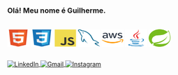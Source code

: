 ### Olá! Meu nome é Guilherme.

<div style="display: inline_block"><br>
  <img align="center" alt="HTML" height="40" width="50" src="https://raw.githubusercontent.com/devicons/devicon/master/icons/html5/html5-original.svg">
  <img align="center" alt="CSS" height="40" width="50" src="https://raw.githubusercontent.com/devicons/devicon/master/icons/css3/css3-original.svg">
  <img align="center" alt="JavaScript" height="40" width="50" src="https://raw.githubusercontent.com/devicons/devicon/master/icons/javascript/javascript-original.svg">
  <img align="center" alt="MySQL" height="40" width="50" src="https://raw.githubusercontent.com/devicons/devicon/master/icons/mysql/mysql-original.svg">
  <img align="center" alt="AWS" height="40" width="50" src="https://raw.githubusercontent.com/devicons/devicon/master/icons/amazonwebservices/amazonwebservices-original-wordmark.svg">
  <img align="center" alt="Java" height="40" width="50" src="https://raw.githubusercontent.com/devicons/devicon/master/icons/java/java-original.svg">
  <img align="center" alt="Spring" height="40" width="50" src="https://raw.githubusercontent.com/devicons/devicon/master/icons/spring/spring-original.svg">
</div>

##

<div> 
  <a href="https://www.linkedin.com/in/guilherme-wilson-" target="_blank">
    <img align="center" alt="LinkedIn" height="40" width="40" src="https://cdn.jsdelivr.net/gh/devicons/devicon/icons/linkedin/linkedin-original.svg"/>
  </a>
  <a href="mailto:guilherme.wsdcosta@senacsp.edu.br" target="_blank">
    <img align="center" alt="Gmail" height="40" width="40" src="https://upload.wikimedia.org/wikipedia/commons/4/4e/Gmail_Icon.png"/>
  </a>
  <a href="https://instagram.com/Gwiill" target="_blank">
    <img align="center" alt="Instagram" height="40" width="40" src="https://upload.wikimedia.org/wikipedia/commons/a/a5/Instagram_icon.png"/>
  </a>
</div>
